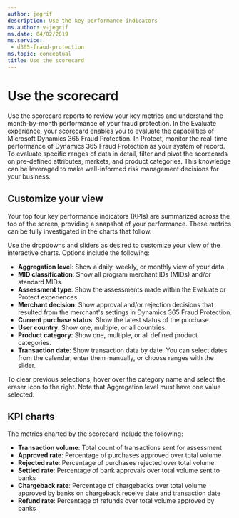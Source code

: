 ```yaml
---
author: jegrif
description: Use the key performance indicators
ms.author: v-jegrif
ms.date: 04/02/2019
ms.service:
 - d365-fraud-protection
ms.topic: conceptual
title: Use the scorecard
---
```



# Use the scorecard

Use the scorecard reports to review your key metrics and understand the month-by-month performance of your fraud protection. 
In the Evaluate experience, your scorecard enables you to evaluate the capabilities of Microsoft Dynamics 365 Fraud Protection. In Protect, monitor the real-time performance of Dynamics 365 Fraud Protection as your system of record. To evaluate specific ranges of data in detail, filter and pivot the scorecards on pre-defined attributes, markets, and product categories. This knowledge can be leveraged to make well-informed risk management decisions for your business. 

## Customize your view 
Your top four key performance indicators (KPIs) are summarized across the top of the screen, providing a snapshot of your performance. These metrics can be fully investigated in the charts that follow.

Use the dropdowns and sliders as desired to customize your view of the interactive charts. Options include the following: 

- **Aggregation level**: Show a daily, weekly, or monthly view of your data. 
- **MID classification**: Show all program merchant IDs (MIDs) and/or standard MIDs. 
- **Assessment type**: Show the assessments made within the Evaluate or Protect experiences. 
- **Merchant decision**: Show approval and/or rejection decisions that resulted from the merchant's settings in Dynamics 365 Fraud Protection. 
- **Current purchase status**: Show the latest status of the purchase. 
- **User country**: Show one, multiple, or all countries. 
- **Product category**: Show one, multiple, or all defined product categories. 
- **Transaction date**: Show transaction data by date. You can select dates from the calendar, enter them manually, or choose ranges with the slider.

To clear previous selections, hover over the category name and select the eraser icon to the right. Note that Aggregation level must have one value selected. 

## KPI charts 

The metrics charted by the scorecard include the following: 

- **Transaction volume**: Total count of transactions sent for assessment 
- **Approved rate**: Percentage of purchases approved over total volume 
- **Rejected rate**: Percentage of purchases rejected over total volume 
- **Settled rate**: Percentage of bank approvals over total volume sent to banks 
- **Chargeback rate**: Percentage of chargebacks over total volume approved by banks on chargeback receive date and transaction date 
- **Refund rate**: Percentage of refunds over total volume approved by banks 
